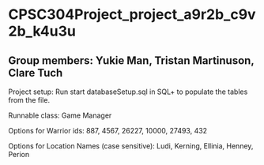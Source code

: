 # CPSC304Project_project_a9r2b_c9v2b_k4u3u

## Group members: Yukie Man, Tristan Martinuson, Clare Tuch

Project setup: Run start databaseSetup.sql in SQL+ to populate the tables from the file.

Runnable class: Game Manager

Options for Warrior ids: 887, 4567, 26227, 10000, 27493, 432

Options for Location Names (case sensitive): Ludi, Kerning, Ellinia, Henney, Perion


